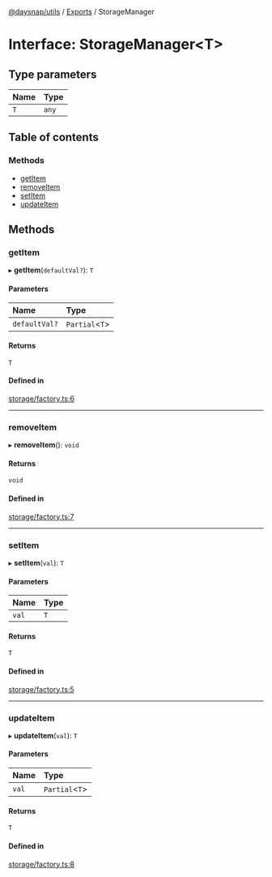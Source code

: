 [@daysnap/utils](../README.md) / [Exports](../modules.md) / StorageManager

# Interface: StorageManager<T\>

## Type parameters

| Name | Type |
| :------ | :------ |
| `T` | `any` |

## Table of contents

### Methods

- [getItem](StorageManager.md#getitem)
- [removeItem](StorageManager.md#removeitem)
- [setItem](StorageManager.md#setitem)
- [updateItem](StorageManager.md#updateitem)

## Methods

### getItem

▸ **getItem**(`defaultVal?`): `T`

#### Parameters

| Name | Type |
| :------ | :------ |
| `defaultVal?` | `Partial`<`T`\> |

#### Returns

`T`

#### Defined in

[storage/factory.ts:6](https://github.com/daysnap/utils/blob/869dd6f/src/storage/factory.ts#L6)

___

### removeItem

▸ **removeItem**(): `void`

#### Returns

`void`

#### Defined in

[storage/factory.ts:7](https://github.com/daysnap/utils/blob/869dd6f/src/storage/factory.ts#L7)

___

### setItem

▸ **setItem**(`val`): `T`

#### Parameters

| Name | Type |
| :------ | :------ |
| `val` | `T` |

#### Returns

`T`

#### Defined in

[storage/factory.ts:5](https://github.com/daysnap/utils/blob/869dd6f/src/storage/factory.ts#L5)

___

### updateItem

▸ **updateItem**(`val`): `T`

#### Parameters

| Name | Type |
| :------ | :------ |
| `val` | `Partial`<`T`\> |

#### Returns

`T`

#### Defined in

[storage/factory.ts:8](https://github.com/daysnap/utils/blob/869dd6f/src/storage/factory.ts#L8)
